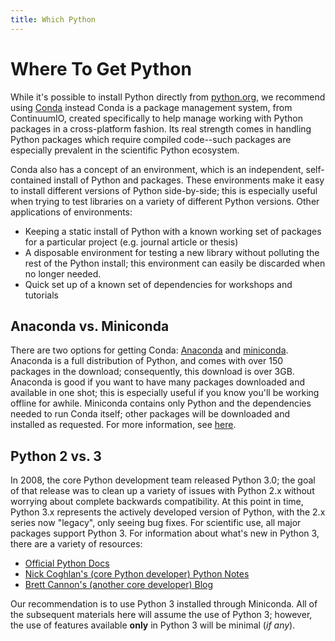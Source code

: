 ```yaml
---
title: Which Python
---
```

# Where To Get Python
While it's possible to install Python directly from [python.org](https://wiki.python.org/moin/BeginnersGuide/Download),
we recommend using [Conda](http://conda.pydata.org/docs/index.html) instead
Conda is a package management system, from ContinuumIO, created specifically to
help manage working with Python packages in a cross-platform fashion. Its real
strength comes in handling Python packages which require compiled code--such
packages are especially prevalent in the scientific Python ecosystem.

Conda also has a concept of an environment, which is an independent,
self-contained install of Python and packages. These environments make it easy
to install different versions of Python side-by-side; this is especially useful
when trying to test libraries on a variety of different Python versions. Other
applications of environments:
- Keeping a static install of Python with a known working set of packages for a
  particular project (e.g. journal article or thesis)
- A disposable environment for testing a new library without polluting the rest
  of the Python install; this environment can easily be discarded when no
  longer needed.
- Quick set up of a known set of dependencies for workshops and tutorials

## Anaconda vs. Miniconda
There are two options for getting Conda:
[Anaconda](https://www.continuum.io/downloads) and
[miniconda](http://conda.pydata.org/miniconda.html). Anaconda is a full
distribution of Python, and comes with over 150 packages in the download;
consequently, this download is over 3GB. Anaconda is good if you want to have
many packages downloaded and available in one shot; this is especially useful
if you know you'll be working offline for awhile. Miniconda contains only
Python and the dependencies needed to run Conda itself; other packages will be
downloaded and installed as requested. For more information, see
[here](http://conda.pydata.org/docs/download.html).

## Python 2 vs. 3
In 2008, the core Python development team released Python 3.0; the goal of that
release was to clean up a variety of issues with Python 2.x without worrying
about complete backwards compatibility. At this point in time, Python 3.x
represents the actively developed version of Python, with the 2.x series now
"legacy", only seeing bug fixes. For scientific use, all major packages support
Python 3. For information about what's new in Python 3, there are a variety of
resources:

- [Official Python Docs](https://docs.python.org/3/whatsnew/)
- [Nick Coghlan's (core Python developer) Python Notes](http://python-notes.curiousefficiency.org/en/latest/python3/index.html)
- [Brett Cannon's (another core developer) Blog](http://www.snarky.ca/why-python-3-exists)

Our recommendation is to use Python 3 installed through Miniconda. All of the
subsequent materials here will assume the use of Python 3; however, the use
of features available **only** in Python 3 will be minimal (*if any*).
